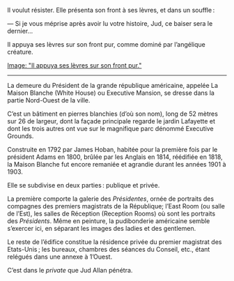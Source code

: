 Il voulut résister. Elle présenta son front à ses lèvres, et dans un souffle :

— Si je vous méprise après avoir lu votre histoire, Jud, ce baiser sera le
dernier...

Il appuya ses lèvres sur son front pur, comme dominé par l’angélique
créature.

[Image: "Il appuya ses lèvres sur son front pur."](../images/1-page-168.JPG)

------

La demeure du Président de la grande république américaine, appelée La Maison Blanche (White House) ou Executive Mansion, se dresse dans la
partie Nord-Ouest de la ville.

C’est un bâtiment en pierres blanchies (d’où son nom), long de 52 mètres sur 26 de largeur, dont la façade principale regarde le jardin Lafayette et dont les trois autres ont vue sur le magnifique parc dénommé Executive Grounds.

Construite en 1792 par James Hoban, habitée pour la première fois par le président Adams en 1800, brûlée par les Anglais en 1814, réédifiée en 1818, la Maison Blanche fut encore remaniée et agrandie durant les années 1901 à 1903.

Elle se subdivise en deux parties : publique et privée.

La première comporte la galerie des _Présidentes_, ornée de portraits des compagnes des premiers magistrats de la République;  l’East Room (ou salle
de l’Est), les salles de Réception (Reception Rooms) où sont les portraits
des _Présidents_. Même en peinture, la pudibonderie américaine semble
s’exercer ici, en séparant les images des ladies et des gentlemen.

Le reste de l’édifice constitue la résidence privée du premier magistrat des
Etats-Unis ; les bureaux, chambres des séances du Conseil, etc., étant relégués dans une annexe à 1’Ouest.

C’est dans le _private_ que Jud Allan pénétra.
